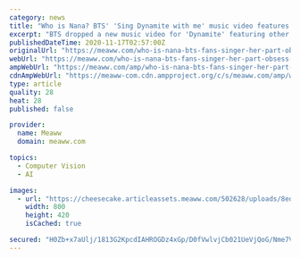 ```yaml
---
category: news
title: "Who is Nana? BTS' 'Sing Dynamite with me' music video features a new face and fans call her 'a goddess'"
excerpt: "BTS dropped a new music video for 'Dynamite' featuring other Big Hit Entertainment artists as they sing along with the members the boy band"
publishedDateTime: 2020-11-17T02:57:00Z
originalUrl: "https://meaww.com/who-is-nana-bts-fans-singer-her-part-obsess-new-singalong-video-sing-dynamite-with-me"
webUrl: "https://meaww.com/who-is-nana-bts-fans-singer-her-part-obsess-new-singalong-video-sing-dynamite-with-me"
ampWebUrl: "https://meaww.com/amp/who-is-nana-bts-fans-singer-her-part-obsess-new-singalong-video-sing-dynamite-with-me"
cdnAmpWebUrl: "https://meaww-com.cdn.ampproject.org/c/s/meaww.com/amp/who-is-nana-bts-fans-singer-her-part-obsess-new-singalong-video-sing-dynamite-with-me"
type: article
quality: 28
heat: 28
published: false

provider:
  name: Meaww
  domain: meaww.com

topics:
  - Computer Vision
  - AI

images:
  - url: "https://cheesecake.articleassets.meaww.com/502628/uploads/8ed71c50-287c-11eb-a4a5-3767cbee4cc1_800_420.png"
    width: 800
    height: 420
    isCached: true

secured: "H0Zb+x7aUlj/1813G2KpcdIAHROGDz4xGp/D0fVwlvjCb021UeVjQoG/Nme7VF4ji8tvEYrQsVvhivjybjW9wJ5sCirP+J+RbtBHW0hindz1d+S1D6poB5XWbUkE76SK4u6IPVRmVmHjMgFAXFqvTlpRuzCOLDXNksKzpOUvx54PdAThTTmFIzR3d1jUlRjBMoSeItjhivC3zbI7Izy8ONhydfcIQK04Zg5K+pesbqHMX4ubByaxY67/Kfc2HIJI1u6CLrNdYn83ARSjXSEcJVUs8hBR5UNTv06BmDhTTFN+3PFinBMpqhScd2SdrroNPIeaRXJM5KalTryRKjRj+pL543P6l9rv/3rHnZxvS7k=;hsAdPklYkhUdE2hm+9VRRQ=="
---
```



